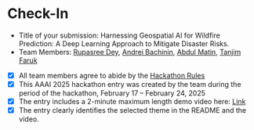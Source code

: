 # Check-In

- Title of your submission: Harnessing Geospatial AI for Wildfire Prediction: A Deep Learning Approach to Mitigate Disaster Risks.
- Team Members: [Rupasree Dey](mailto:rupasree.dey@colostate.edu), [Andrei Bachinin](mailto:andrei.bachinin@colostate.edu), [Abdul Matin](mailto:abdul.matin@colostate.edu), [Tanjim Faruk](mailto:tanjim.faruk@colostate.edu)
- [x] All team members agree to abide by the [Hackathon Rules](https://aaai.org/conference/aaai/aaai-25/hackathon/)
- [x] This AAAI 2025 hackathon entry was created by the team during the period of the hackathon, February 17 – February 24, 2025
- [x] The entry includes a 2-minute maximum length demo video here: [Link](https://your-link.com)
- [x] The entry clearly identifies the selected theme in the README and the video.

